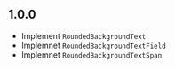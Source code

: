 ## 1.0.0

* Implement `RoundedBackgroundText`
* Implemnet `RoundedBackgroundTextField`
* Implemnet `RoundedBackgroundTextSpan`
